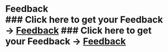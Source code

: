 # Feedback  <br>  ### Click here to get your Feedback -> [Feedback](../../wiki/feedback)  ### Click here to get your Feedback -> [Feedback](../../wiki/feedback)  